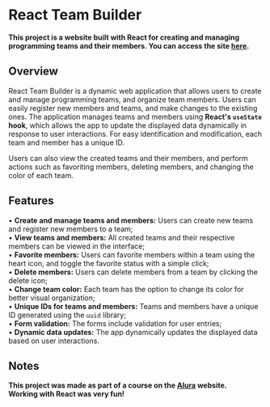 # React Team Builder
**This project is a website built with React for creating and managing programming teams and their members. You can access the site [here](https://arthurbenczdecamargo.github.io/react-team-builder/).**

## Overview
React Team Builder is a dynamic web application that allows users to create and manage programming teams, and organize team members. Users can easily register new members and teams, and make changes to the existing ones. The application manages teams and members using **React's `useState` hook**, which allows the app to update the displayed data dynamically in response to user interactions. For easy identification and modification, each team and member has a unique ID.

Users can also view the created teams and their members, and perform actions such as favoriting members, deleting members, and changing the color of each team.

## Features
• **Create and manage teams and members:** Users can create new teams and register new members to a team;<br>
• **View teams and members:** All created teams and their respective members can be viewed in the interface;<br>
• **Favorite members:** Users can favorite members within a team using the heart icon, and toggle the favorite status with a simple click;<br>
• **Delete members:** Users can delete members from a team by clicking the delete icon;<br>
• **Change team color:** Each team has the option to change its color for better visual organization;<br>
• **Unique IDs for teams and members:** Teams and members have a unique ID generated using the `uuid` library;<br>
• **Form validation:** The forms include validation for user entries;<br>
• **Dynamic data updates:** The app dynamically updates the displayed data based on user interactions.

## Notes
**This project was made as part of a course on the [Alura](https://www.alura.com.br/) website.<br>
Working with React was very fun!**
